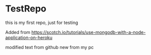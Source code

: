 # TestRepo
this is my first repo, just for testing

Added from 
https://scotch.io/tutorials/use-mongodb-with-a-node-application-on-heroku

modified text from github
new from my pc
